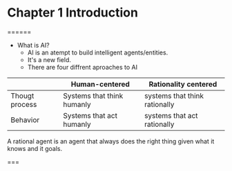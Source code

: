 # Chapter 1 Introduction
======

* What is AI?
  * AI is an atempt to build intelligent agents/entities.
  * It's a new field.
  * There are four diffrent aproaches to AI
  
 || Human-centered | Rationality centered  |
 |---|---|---|
 |Thougt process|  Systems that think humanly | systems that think rationally  |
 |Behavior|  Systems that act humanly | systems that act rationally  |

 A rational agent is an agent that always does the right thing given what it knows and it goals.
 
 ===
